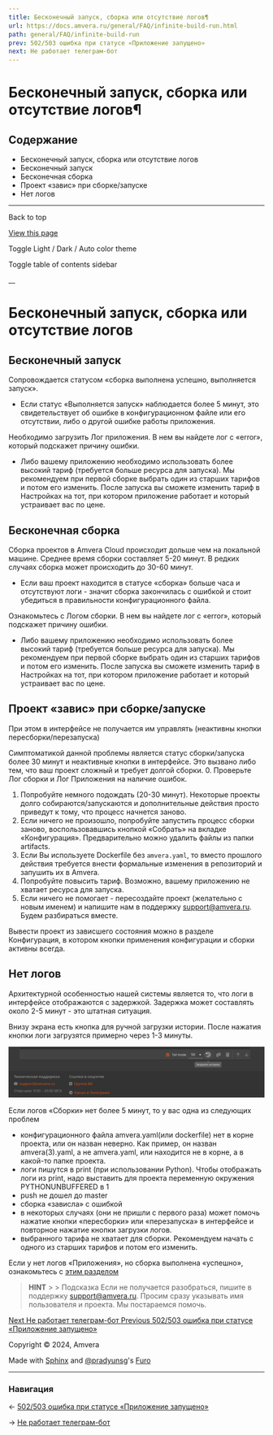 ```yaml
---
title: Бесконечный запуск, сборка или отсутствие логов¶
url: https://docs.amvera.ru/general/FAQ/infinite-build-run.html
path: general/FAQ/infinite-build-run
prev: 502/503 ошибка при статусе «Приложение запущено»
next: Не работает телеграм-бот
---
```


# Бесконечный запуск, сборка или отсутствие логов¶

## Содержание

- Бесконечный запуск, сборка или отсутствие логов
- Бесконечный запуск
- Бесконечная сборка
- Проект «завис» при сборке/запуске
- Нет логов

---

Back to top

[ View this page ](<../../_sources/general/FAQ/infinite-build-run.md.txt> "View this page")

Toggle Light / Dark / Auto color theme

Toggle table of contents sidebar

__

# Бесконечный запуск, сборка или отсутствие логов

## Бесконечный запуск

Cопровождается статусом «сборка выполнена успешно, выполняется запуск».
* Если статус «Выполняется запуск» наблюдается более 5 минут, это свидетельствует об ошибке в конфигурационном файле или его отсутствии, либо о другой ошибке работы приложения.

Необходимо загрузить Лог приложения. В нем вы найдете лог с «error», который подскажет причину ошибки.
* Либо вашему приложению необходимо использовать более высокий тариф (требуется больше ресурса для запуска). Мы рекомендуем при первой сборке выбрать один из старших тарифов и потом его изменить. После запуска вы сможете изменить тариф в Настройках на тот, при котором приложение работает и который устраивает вас по цене.

## Бесконечная сборка

Сборка проектов в Amvera Cloud происходит дольше чем на локальной машине. Среднее время сборки составляет 5-20 минут. В редких случаях сборка может происходить до 30-60 минут.
* Если ваш проект находится в статусе «сборка» больше часа и отсутствуют логи - значит сборка закончилась с ошибкой и стоит убедиться в правильности конфигурационного файла.

Ознакомьтесь с Логом сборки. В нем вы найдете лог с «error», который подскажет причину ошибки.
* Либо вашему приложению необходимо использовать более высокий тариф (требуется больше ресурса для запуска). Мы рекомендуем при первой сборке выбрать один из старших тарифов и потом его изменить. После запуска вы сможете изменить тариф в Настройках на тот, при котором приложение работает и который устраивает вас по цене.

## Проект «завис» при сборке/запуске

При этом в интерфейсе не получается им управлять (неактивны кнопки пересборки/перезапуска)

Симптоматикой данной проблемы является статус сборки/запуска более 30 минут и неактивные кнопки в интерфейсе. Это вызвано либо тем, что ваш проект сложный и требует долгой сборки.
0. Проверьте Лог сборки и Лог Приложения на наличие ошибок.
1. Попробуйте немного подождать (20-30 минут). Некоторые проекты долго собираются/запускаются и дополнительные действия просто приведут к тому, что процесс начнется заново.
2. Если ничего не произошло, попробуйте запустить процесс сборки заново, воспользовавшись кнопкой «Собрать» на вкладке «Конфигурация». Предварительно можно удалить файлы из папки artifacts.
3. Если Вы используете Dockerfile без ``amvera.yaml``, то вместо прошлого действия требуется внести формальные изменения в репозиторий и запушить их в Amvera.
4. Попробуйте повысить тариф. Возможно, вашему приложению не хватает ресурса для запуска.
5. Если ничего не помогает - пересоздайте проект (желательно с новым именем) и напишите нам в поддержку support@amvera.ru. Будем разбираться вместе.

Вывести проект из зависшего состояния можно в разделе Конфигурация, в котором кнопки применения конфигурации и сборки активны всегда.

## Нет логов

Архитектурной особенностью нашей системы является то, что логи в интерфейсе отображаются с задержкой. Задержка может составлять около 2-5 минут - это штатная ситуация.

Внизу экрана есть кнопка для ручной загрузки истории. После нажатия кнопки логи загрузятся примерно через 1-3 минуты.

![quick-start2](images/load_logs_1.png)

Если логов «Сборки» нет более 5 минут, то у вас одна из следующих проблем
* конфигурационного файла amvera.yaml(или dockerfile) нет в корне проекта, или он назван неверно. Как пример, он назван amvera(3).yaml, а не amvera.yaml, или находится не в корне, а в какой-то папке проекта.
* логи пишутся в print (при использовании Python). Чтобы отображать логи из print, надо выставить для проекта переменную окружения PYTHONUNBUFFERED в 1
* push не дошел до master
* сборка «зависла» с ошибкой
* в некоторых случаях (они не пришли с первого раза) может помочь нажатие кнопки «пересборки» или «перезапуска» в интерфейсе и повторное нажатие кнопки загрузки логов.
* выбранного тарифа не хватает для сборки. Рекомендуем начать с одного из старших тарифов и потом его изменить.

Если у нет логов «Приложения», но сборка выполнена «успешно», ознакомьтесь с [этим разделом](502-503-error.md)

> **HINT** > > Подсказка Если не получается разобраться, пишите в поддержку support@amvera.ru. Просим сразу указывать имя пользователя и проекта. Мы постараемся помочь. 

[ Next Не работает телеграм-бот ](tgbot.md) [ Previous 502/503 ошибка при статусе «Приложение запущено» ](502-503-error.md)

Copyright © 2024, Amvera 

Made with [Sphinx](<https://www.sphinx-doc.org/>) and [@pradyunsg](<https://pradyunsg.me>)'s [Furo](<https://github.com/pradyunsg/furo>)


---

### Навигация

← [502/503 ошибка при статусе «Приложение запущено»](502-503-error.md)

→ [Не работает телеграм-бот](tgbot.md)

